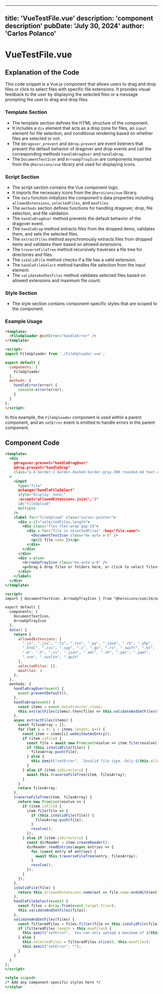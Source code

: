 ---
  title: 'VueTestFile.vue'
  description: 'component description'
  pubDate: 'July 30, 2024'
  author: 'Carlos Polanco'
  ---
  
  
  
  # VueTestFile.vue
  ## Explanation of the Code

This code snippet is a Vue.js component that allows users to drag and drop files or click to select files with specific file extensions. It provides visual feedback to the user by displaying the selected files or a message prompting the user to drag and drop files.

### Template Section
- The template section defines the HTML structure of the component.
- It includes a `div` element that acts as a drop zone for files, an `input` element for file selection, and conditional rendering based on whether files are selected or not.
- The `@dragover.prevent` and `@drop.prevent` are event listeners that prevent the default behavior of dragover and drop events and call the corresponding methods `handleDragOver` and `handleDrop`.
- The `DocumentTextIcon` and `ArrowUpTrayIcon` are components imported from the `@heroicons/vue` library and used for displaying icons.

### Script Section
- The script section contains the Vue component logic.
- It imports the necessary icons from the `@heroicons/vue` library.
- The `data` function initializes the component's data properties including `allowedExtensions`, `selectedFiles`, and `maxFiles`.
- The `methods` section defines functions for handling dragover, drop, file selection, and file validation.
- The `handleDragOver` method prevents the default behavior of the dragover event.
- The `handleDrop` method extracts files from the dropped items, validates them, and sets the selected files.
- The `extractFiles` method asynchronously extracts files from dropped items and validates them based on allowed extensions.
- The `traverseFileTree` method recursively traverses a file tree for directories and files.
- The `isValidFile` method checks if a file has a valid extension.
- The `handleFileSelect` method handles file selection from the input element.
- The `validateAndSetFiles` method validates selected files based on allowed extensions and maximum file count.

### Style Section
- The style section contains component-specific styles that are scoped to the component.

### Example Usage
```html
<template>
  <FileUploader @setError="handleError" />
</template>

<script>
import FileUploader from './FileUploader.vue';

export default {
  components: {
    FileUploader
  },
  methods: {
    handleError(error) {
      console.error(error);
    }
  }
};
</script>
```

In this example, the `FileUploader` component is used within a parent component, and an `setError` event is emitted to handle errors in the parent component.
  
  ## Component Code
  ```jsx
  <template>
    <div
      @dragover.prevent="handleDragOver"
      @drop.prevent="handleDrop"
      class="p-4 border-2 border-dashed border-gray-300 rounded-md text-center cursor-pointer mb-4 h-96 w-96 flex overflow-y-scroll items-center justify-center"
    >
      <input
        type="file"
        @change="handleFileSelect"
        style="display: none;"
        :accept="allowedExtensions.join(',')"
        id="fileUpload"
        multiple
      />
      <label for="fileUpload" class="cursor-pointer">
        <div v-if="selectedFiles.length">
          <div class="flex flex-wrap gap-10">
            <div v-for="file in selectedFiles" :key="file.name">
              <DocumentTextIcon class="mx-auto w-8" />
              <p>{{ file.name }}</p>
            </div>
          </div>
        </div>
        <div v-else>
          <ArrowUpTrayIcon class="mx-auto w-8" />
          <p>Drag & drop files or folders here, or click to select files</p>
        </div>
      </label>
    </div>
  </template>
  
  <script>
  import { DocumentTextIcon, ArrowUpTrayIcon } from "@heroicons/vue/24/outline";
  
  export default {
    components: {
      DocumentTextIcon,
      ArrowUpTrayIcon
    },
    data() {
      return {
        allowedExtensions: [
          ".js", ".jsx", ".ts", ".tsx", ".py", ".java", ".rb", ".php",
          ".html", ".css", ".cpp", ".c", ".go", ".rs", ".swift", ".kt",
          ".m", ".h", ".cs", ".json", ".xml", ".sh", ".yml", ".yaml",
          ".vue", ".svelte", ".qwik"
        ],
        selectedFiles: [],
        maxFiles: 4
      };
    },
    methods: {
      handleDragOver(event) {
        event.preventDefault();
      },
      handleDrop(event) {
        const items = event.dataTransfer.items;
        this.extractFiles(items).then(files => this.validateAndSetFiles(files));
      },
      async extractFiles(items) {
        const filesArray = [];
        for (let i = 0; i < items.length; i++) {
          const item = items[i].webkitGetAsEntry();
          if (item.isFile) {
            const file = await new Promise(resolve => item.file(resolve));
            if (this.isValidFile(file)) {
              filesArray.push(file);
            } else {
              this.$emit("setError", `Invalid file type. Only ${this.allowedExtensions.join(", ")} files are allowed.`);
            }
          } else if (item.isDirectory) {
            await this.traverseFileTree(item, filesArray);
          }
        }
        return filesArray;
      },
      traverseFileTree(item, filesArray) {
        return new Promise(resolve => {
          if (item.isFile) {
            item.file(file => {
              if (this.isValidFile(file)) {
                filesArray.push(file);
              }
              resolve();
            });
          } else if (item.isDirectory) {
            const dirReader = item.createReader();
            dirReader.readEntries(async entries => {
              for (const entry of entries) {
                await this.traverseFileTree(entry, filesArray);
              }
              resolve();
            });
          }
        });
      },
      isValidFile(file) {
        return this.allowedExtensions.some(ext => file.name.endsWith(ext));
      },
      handleFileSelect(event) {
        const files = Array.from(event.target.files);
        this.validateAndSetFiles(files);
      },
      validateAndSetFiles(files) {
        const filteredFiles = files.filter(file => this.isValidFile(file));
        if (filteredFiles.length > this.maxFiles) {
          this.$emit("setError", `You can only upload a maximum of ${this.maxFiles} files.`);
        } else {
          this.selectedFiles = filteredFiles.slice(0, this.maxFiles);
          this.$emit("setError", "");
        }
      }
    }
  };
  </script>
  
  <style scoped>
  /* Add any component-specific styles here */
  </style>
  ```
  